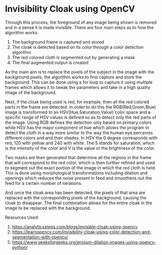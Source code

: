 # Invisibility Cloak using OpenCV

Through this process, the foreground of any image being shown is removed and in a sense it is made invisible.
There are four main steps as to how the algorithm works:

1. The background frame is captured and stored
2. The cloak is detected based on its color through a color detection algorithm
3. The red colored cloth is segmented out by generating a mask
4. The final augmented output is created

As the main aim is to replace the pixels of the subject in the image with the background pixels, the algorithm works to first capture and store the background. This can be done using a for loop to capture it using multiple frames which allows it to tweak the parameters and take in a high quality image of the background.

Next, if the cloak being used is red, for example, then all the red colored parts in the frame are detected. In order to do this the RGB(Red,Green,Blue) image is transformed to an HSV(Hue,Saturation,Value) color space and a specific range of HSV values is defined so as to detect only the red parts of the image. Using RGB defines the detection only based on primary colors while HSV has the major component of hue which allows the program to detect the cloth in a way more similar to the way the human eye perceives different colors and and their shades. In HSV the 0 degree corresponds with red, 120 with yellow and 240 with white. The S stands for saturation, which is the intensity of the color and V is the value or the brightness of the color.

Two masks are then generated that determine all the regions in the frame that will correspond to the red color, which is then further refined and used to segment out the exact portion of the image in which the red cloth is held. This is done using morphological transformations including dilation and openings which reduces the noise present in feed and smoothens out the feed for a certain number of iterations.

And once the cloak area has been detected, the pixels of that area are replaced with the corresponding pixels of the background, causing the cloak to disappear. The final combination allows for the entire cloak in the image to be replaced with the background.


Resources Used:

1. https://analyticssteps.com/blogs/invisible-cloak-using-opencv
2. https://learnopencv.com/invisibility-cloak-using-color-detection-and-segmentation-with-opencv/
3. https://www.geeksforgeeks.org/erosion-dilation-images-using-opencv-python/
